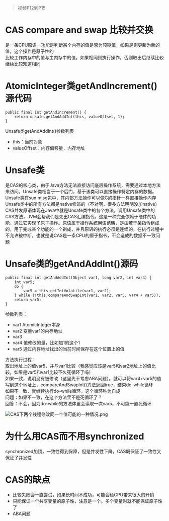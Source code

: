 > 视频P12到P15

# CAS compare and swap 比较并交换
是一条CPU原语。功能是判断某个内存的值是否为预期值，如果是则更新为新的值，这个操作是原子性的  
比较工作内存中的值与主内存中的值，如果相同则执行操作，否则取出后继续比较继续比较知道相同

# AtomicInteger类getAndIncrement()源代码
```
public final int getAndIncrement() {
    return unsafe.getAndAddInt(this, valueOffset, 1);
}
```
Unsafe类getAndAddInt()参数列表
- this：当前对象
- valueOffset：内存偏移量，内存地址

# Unsafe类
是CAS的核心类，由于Java方法无法直接访问底层操作系统，需要通过本地方法来访问。Unsafe类相当于一个后门，基于该类可以直接操作特定内存的数据。Unsafe类在sun.misc包中，其内部方法操作可以像C的指针一样直接操作内存  
Unsafe类中的所有方法都是native修饰的（不对啊，很多方法明明没加native）  
CAS并发原语体现在Java中就是Unsafe类中的各个方法。调用Unsafe类中的CAS方法，JVM会帮我们是先出CAS汇编指令。这是一种完全依赖于硬件的功能，通过它实现了原子操作。原语属于操作系统用语范畴，是由若干条指令组成的，用于完成某个功能的一个剁成，并且原语的执行必须是连续的，在执行过程中不允许被中断，也就是说CAS是一条CPU的原子指令，不会造成的数据不一致问题  

# Unsafe类的getAndAddInt()源码
```
public final int getAndAddInt(Object var1, long var2, int var4) {
    int var5;
    do {
        var5 = this.getIntVolatile(var1, var2);
    } while (!this.compareAndSwapInt(var1, var2, var5, var4 + var5));
    return var5;
}
```
参数列表：  
- var1 AtomicInteger本身
- var2 变量var1的内存地址
- var3 
- var4 值修改的量，比如加1的这个1
- var5 通过内存地址找出的当前时间保存在这个位置上的值

方法执行过程：  
取出地址上的值var5，并与var1比较（我感觉应该是var5和var2地址上的值比较，如果是var5和var1比较不久死循环了吗）  
如果一致，说明没有被修改（这里先不考虑ABA问题）。就可以将var4+var5的值写到这个地址上，compareAndSwapInt()方法返回true，结束do-while循环  
如果不一致，就继续执行do-while循环，这个循环称为自旋  
问题：如果不一致，在这个方法里不是死循环了？  
回答：不会，因为do-while的方法体里会读取一次var5，不可能一直死循环  

![CAS下两个线程修改同一个值可能的一种情况.png](http://ww1.sinaimg.cn/large/005IGVTXly1gbp0ct6xpwj31hc0u04qp.jpg)
  
# 为什么用CAS而不用synchronized
synchronized加锁，一致性得到保障，但是并发性下降，CAS既保证了一致性又保证了并发性  

# CAS的缺点
- 比较失败会一直尝试，如果长时间不成功，可能会给CPU带来很大的开销  
- 只能保证一个共享变量的原子性，注意是一个。多个变量时就不能保证原子性了
- ABA问题